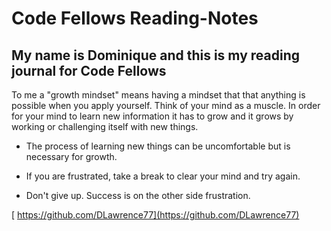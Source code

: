 # Code Fellows Reading-Notes

## My name is Dominique and this is my reading journal for Code Fellows

To me a "growth mindset" means having a mindset that that anything is possible when you apply yourself. Think of your mind as a muscle. In order for your mind to learn new information it has to grow and it grows by working or challenging itself with new things.


* The process of learning new things can be uncomfortable but is necessary for growth.

* If you are frustrated, take a break to clear your mind and try again.

* Don't give up. Success is on the other side frustration.

[ https://github.com/DLawrence77](https://github.com/DLawrence77)
